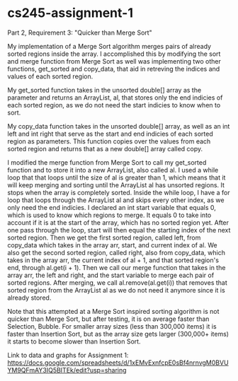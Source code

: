 # cs245-assignment-1

Part 2, Requirement 3: "Quicker than Merge Sort"

My implementation of a Merge Sort algorithm merges pairs of already sorted regions inside the array. I accomplished this by modifying the sort and merge function from Merge Sort as well was implementing two other functions, get_sorted and copy_data, that aid in retreving the indices and values of each sorted region. 

My get_sorted function takes in the unsorted double[] array as the parameter and returns an ArrayList, al, that stores only the end indicies of each sorted region, as we do not need the start indicies to know when to sort.

My copy_data function takes in the unsorted double[] array, as well as an int left and int right that serve as the start and end indicies of each sorted region as parameters. This function copies over the values from each sorted region and returns that as a new double[] array called copy.

I modified the merge function from Merge Sort to call my get_sorted function and to store it into a new ArrayList, also called al. I used a while loop that that loops until the size of al is greater than 1, which means that it will keep merging and sorting until the ArrayList al has unsorted regions. It stops when the array is completely sorted. Inside the while loop, I have a for loop that loops through the ArrayList al and skips every other index, as we only need the end indicies. I declared an int start variable that equals 0, which is used to know which regions to merge. It equals 0 to take into account if it is at the start of the array, which has no sorted region yet. After one pass through the loop, start will then equal the starting index of the next sorted region. Then we get the first sorted region, called left, from copy_data which takes in the array arr, start, and current index of al. We also get the second sorted region, called right, also from copy_data, which takes in the array arr, the current index of al + 1, and that sorted region's end, through al.get(i + 1). Then we call our merge function that takes in the array arr, the left and right, and the start variable to merge each pair of sorted regions. After merging, we call al.remove(al.get(i)) that removes that sorted region from the ArrayList al as we do not need it anymore since it is already stored.

Note that this attempted at a Merge Sort inspired sorting algorithm is not quicker than Merge Sort, but after testing, it is on average faster than Selection, Bubble. For smaller array sizes (less than 300,000 items) it is faster than Insertion Sort, but as the array size gets larger (300,000+ items) it starts to become slower than Insertion Sort.

Link to data and graphs for Assignment 1:
https://docs.google.com/spreadsheets/d/1xEMvExnfcpE0sBf4nrnvgM0BVUYM9QFmAY3IQ5BITEk/edit?usp=sharing
